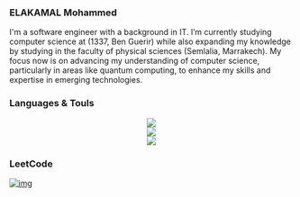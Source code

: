 ### ELAKAMAL Mohammed

I'm a software engineer with a background in IT. I’m currently studying computer science at (1337, Ben Guerir) while also expanding my knowledge by studying in the faculty of physical sciences (Semlalia, Marrakech). My focus now is on advancing my understanding of computer science, particularly in areas like quantum computing, to enhance my skills and expertise in emerging technologies.



### Languages & Touls

<div align="center">
    <img src="https://skillicons.dev/icons?i=linux, ubuntu, debian, django,github,postman,py,vscode," />
</div>
<div align="center">
    <img src="https://skillicons.dev/icons?i=html, css, js,react, bootstrap, tailwind, nginx, pr, react" />
</div>

<div align="center">
    <img src="https://skillicons.dev/icons?i=git,bash,docker,c,vim,cpp,mysql," />
</div>


### LeetCode
[![img](https://leetcard.jacoblin.cool/moelkama?theme=dark&font=Changa)](https://leetcode.com/u/moelkama/)
